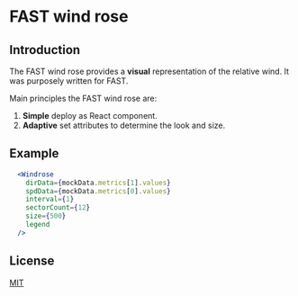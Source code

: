# FAST wind rose

## Introduction

The FAST wind rose provides a **visual** representation of the relative wind. It was purposely written for FAST.

Main principles the FAST wind rose are:

1. **Simple** deploy as React component.
1. **Adaptive** set attributes to determine the look and size.

## Example

```jsx
  <Windrose
    dirData={mockData.metrics[1].values}
    spdData={mockData.metrics[0].values}
    interval={1}
    sectorCount={12}
    size={500}
    legend
  />
```

## License

[MIT](http://opensource.org/licenses/MIT)